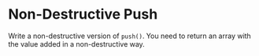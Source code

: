 # Non-Destructive Push

Write a non-destructive version of `push()`. You need to return an array with the value added in a non-destructive way.
